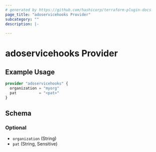 ```yaml
---
# generated by https://github.com/hashicorp/terraform-plugin-docs
page_title: "adoservicehooks Provider"
subcategory: ""
description: |-
  
---
```


# adoservicehooks Provider



## Example Usage

```terraform
provider "adoservicehooks" {
  organization = "myorg"
  pat          = "<pat>"
}
```

<!-- schema generated by tfplugindocs -->
## Schema

### Optional

- `organization` (String)
- `pat` (String, Sensitive)
